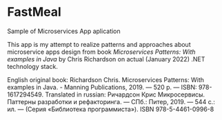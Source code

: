 # FastMeal
Sample of Microservices App aplication


This app is my attempt to realize patterns and approaches about microservice apps design from book *Microservices Patterns: With examples in Java* by Chris Richardson on actual (January 2022) .NET technology stack.

English original book: Richardson Chris. Microservices Patterns: With examples in Java. - Manning Publications, 2019. — 520 p. — ISBN: 978-1617294549.
Translated in russian: Ричардсон Крис Микросервисы. Паттерны разработки и рефакторинга. — СПб.: Питер, 2019. — 544 с.: ил. — (Серия «Библиотека программиста»). ISBN 978-5-4461-0996-8
